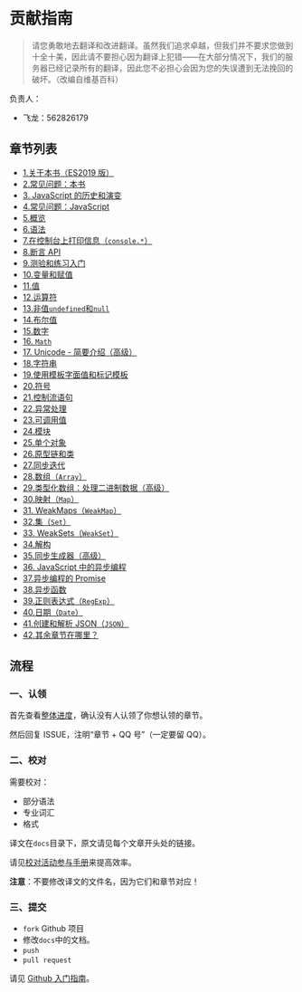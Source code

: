 # 贡献指南

> 请您勇敢地去翻译和改进翻译。虽然我们追求卓越，但我们并不要求您做到十全十美，因此请不要担心因为翻译上犯错——在大部分情况下，我们的服务器已经记录所有的翻译，因此您不必担心会因为您的失误遭到无法挽回的破坏。（改编自维基百科）

负责人：

+   飞龙：562826179

## 章节列表

+   [1.关于本书（ES2019 版）](docs/2.md)
+   [2.常见问题：本书](docs/3.md)
+   [3\. JavaScript 的历史和演变](docs/4.md)
+   [4.常见问题：JavaScript](docs/5.md)
+   [5.概览](docs/7.md)
+   [6.语法](docs/8.md)
+   [7.在控制台上打印信息（`console.*`）](docs/9.md)
+   [8.断言 API](docs/10.md)
+   [9.测验和练习入门](docs/11.md)
+   [10.变量和赋值](docs/13.md)
+   [11.值](docs/14.md)
+   [12.运算符](docs/15.md)
+   [13.非值`undefined`和`null`](docs/17.md)
+   [14.布尔值](docs/18.md)
+   [15.数字](docs/19.md)
+   [16\. `Math`](docs/20.md)
+   [17\. Unicode - 简要介绍（高级）](docs/21.md)
+   [18.字符串](docs/22.md)
+   [19.使用模板字面值和标记模板](docs/23.md)
+   [20.符号](docs/24.md)
+   [21.控制流语句](docs/26.md)
+   [22.异常处理](docs/27.md)
+   [23.可调用值](docs/28.md)
+   [24.模块](docs/30.md)
+   [25.单个对象](docs/31.md)
+   [26.原型链和类](docs/32.md)
+   [27.同步迭代](docs/34.md)
+   [28.数组（`Array`）](docs/35.md)
+   [29.类型化数组：处理二进制数据（高级）](docs/36.md)
+   [30.映射（`Map`）](docs/37.md)
+   [31\. WeakMaps（`WeakMap`）](docs/38.md)
+   [32.集（`Set`）](docs/39.md)
+   [33\. WeakSets（`WeakSet`）](docs/40.md)
+   [34.解构](docs/41.md)
+   [35.同步生成器（高级）](docs/42.md)
+   [36\. JavaScript 中的异步编程](docs/44.md)
+   [37.异步编程的 Promise](docs/45.md)
+   [38.异步函数](docs/46.md)
+   [39.正则表达式（`RegExp`）](docs/48.md)
+   [40.日期（`Date`）](docs/49.md)
+   [41.创建和解析 JSON（`JSON`）](docs/50.md)
+   [42.其余章节在哪里？](docs/51.md)

## 流程

### 一、认领

首先查看[整体进度](https://github.com/apachecn/impatient-js-zh/issues/1)，确认没有人认领了你想认领的章节。
 
然后回复 ISSUE，注明“章节 + QQ 号”（一定要留 QQ）。

### 二、校对

需要校对：

+   部分语法
+   专业词汇
+   格式

译文在`docs`目录下，原文请见每个文章开头处的链接。

请见[校对活动参与手册](https://github.com/apachecn/home/blob/master/docs/translate/joining-guide.md)来提高效率。

**注意**：不要修改译文的文件名，因为它们和章节对应！

### 三、提交

+   `fork` Github 项目
+   修改`docs`中的文档。
+   `push`
+   `pull request`

请见 [Github 入门指南](https://github.com/apachecn/kaggle/blob/master/docs/GitHub)。
